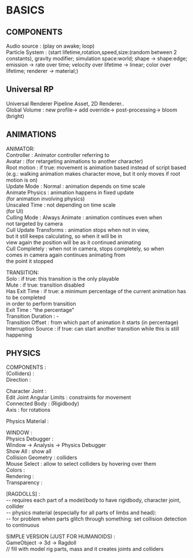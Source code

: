 # BASICS  
  
## COMPONENTS  
  
Audio source : (play on awake; loop)  
Particle System : (start lifetime,rotation,speed,size:(random between 2 constants), gravity modifier; simulation space:world; shape -> shape:edge; emission -> rate over time; velocity over lifetime -> linear; color over lifetime; renderer -> material;)  
  
## Universal RP  
  
Universal Renderer Pipeline Asset, 2D Renderer..  
Global Volume : new profile-> add override-> post-processing-> bloom (bright)  
  
## ANIMATIONS  
  
ANIMATOR:  
Controller : Animator controller referring to  
Avatar : (for retargeting animations to another character)  
Root motion : if true: movement is animation based instead of script based   
(e.g.: walking animation makes character move, but it only moves if root motion is on)  
Update Mode :	Normal : animation depends on time scale  
			Animate Physics : animation happens in fixed update  
(for animation involving physics)  
			Unscaled Time : not depending on time scale  
					(for UI)  
Culling Mode :	Always Animate : animation continues even when  
not targeted by camera  
			Cull Update Transforms : animation stops when not in view,  
but it still keeps calculating, so when it will be in  
view again the position will be as it continued animating  
			Cull Completely : when not in camera, stops completely, so when  
comes in camera again continues animating from  
the point it stopped  
  
  
TRANSITION:  
Solo : if true: this transition is the only playable  
Mute : if true: transition disabled  
Has Exit Time : if true: a minimum percentage of the current animation has to be completed  
in order to perform transition  
	Exit Time : “the percentage”  
	Transition Duration : -  
	Transition Offset : from which part of animation it starts (in percentage)  
	Interruption Source : if true: can start another transition while this is still happening  
  
## PHYSICS  
  
COMPONENTS :  
(Colliders) :  
Direction :  
  
Character Joint :  
Edit Joint Angular Limits : constraints for movement  
Connected Body : (Rigidbody)  
Axis : for rotations  
  
Physics Material :  
  
  
WINDOW :  
Physics Debugger :  
Window -> Analysis -> Physics Debugger  
Show All : show all  
	Collision Geometry : colliders  
	Mouse Select : allow to select colliders by hovering over them  
	Colors :  
	Rendering :  
		Transparency :  
  
[RAGDOLLS] :  
-- requires each part of a model/body to have rigidbody, character joint, collider  
-- physics material (especially for all parts of limbs and head):   
-- for problem when parts glitch through something: set collision detection to continuous  
  
SIMPLE VERSION (JUST FOR HUMANOIDS) :  
GameObject -> 3d -> Ragdoll  
// fill with model rig parts, mass and it creates joints and colliders  
